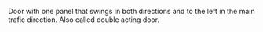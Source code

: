Door with one panel that swings in both directions and to the left in the main trafic direction. Also called double acting door.
